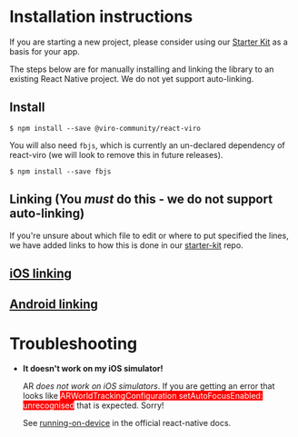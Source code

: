 # Installation instructions

If you are starting a new project, please consider using our [Starter Kit](https://github.com/ViroCommunity/starter-kit) as a basis for your app.

The steps below are for manually installing and linking the library to an existing React Native project. We do not yet support auto-linking.

## Install

```console
$ npm install --save @viro-community/react-viro
```

You will also need `fbjs`, which is currently an un-declared dependency of react-viro (we will look to remove this in future releases).

```console
$ npm install --save fbjs
```

## Linking (You _must_ do this - we do not support auto-linking)

If you're unsure about which file to edit or where to put specified the lines, we have added links to how this is done in our [starter-kit](https://github.com/ViroCommunity/starter-kit) repo.

## [iOS linking](./INSTALL_IOS.md)

## [Android linking](./INSTALL_ANDROID.md)

# **Troubleshooting**

- **It doesn't work on my iOS simulator!**

  AR _does not work on iOS simulators_. If you are getting an error that looks like <span style="background-color: red; color: white">ARWorldTrackingConfiguration setAutoFocusEnabled: unrecognised</span> that is expected. Sorry!

  See [running-on-device](https://reactnative.dev/docs/running-on-device) in the official react-native docs.
